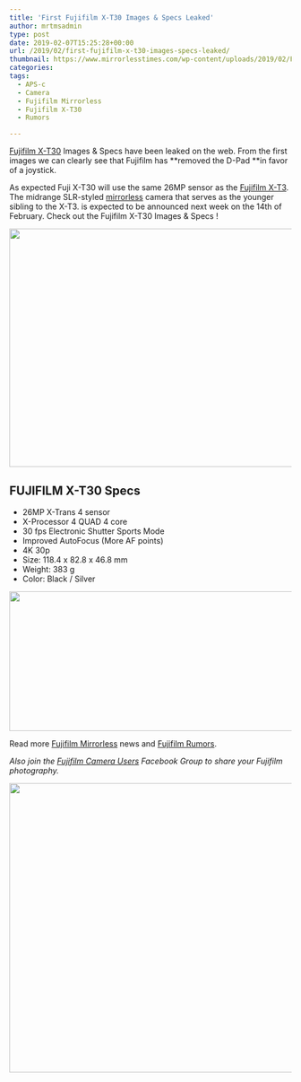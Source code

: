 ```yaml
---
title: 'First Fujifilm X-T30 Images & Specs Leaked'
author: mrtmsadmin
type: post
date: 2019-02-07T15:25:28+00:00
url: /2019/02/first-fujifilm-x-t30-images-specs-leaked/
thumbnail: https://www.mirrorlesstimes.com/wp-content/uploads/2019/02/Fujifilm-X-T30-1.jpg
categories:
tags:
  - APS-c
  - Camera
  - Fujifilm Mirrorless
  - Fujifilm X-T30
  - Rumors

---
```

[Fujifilm X-T30][1] Images & Specs have been leaked on the web. From the first images we can clearly see that Fujifilm has **removed the D-Pad **in favor of a joystick.

As expected Fuji X-T30 will use the same 26MP sensor as the [Fujifilm X-T3][2]. The midrange SLR-styled [mirrorless][3] camera that serves as the younger sibling to the X-T3. is expected to be announced next week on the 14th of February. Check out the Fujifilm X-T30 Images & Specs !<!--more-->

<span id="more-301"></span>

[<img class="aligncenter size-full wp-image-3327" src="https://i0.wp.com/www.mirrorlesstimes.com/wp-content/uploads/2019/02/Fujifilm-X-T30-6.jpg?resize=600%2C425&#038;ssl=1" alt="" width="600" height="425" srcset="https://i0.wp.com/www.mirrorlesstimes.com/wp-content/uploads/2019/02/Fujifilm-X-T30-6.jpg?w=1182&ssl=1 1182w, https://i0.wp.com/www.mirrorlesstimes.com/wp-content/uploads/2019/02/Fujifilm-X-T30-6.jpg?resize=423%2C300&ssl=1 423w, https://i0.wp.com/www.mirrorlesstimes.com/wp-content/uploads/2019/02/Fujifilm-X-T30-6.jpg?resize=768%2C544&ssl=1 768w, https://i0.wp.com/www.mirrorlesstimes.com/wp-content/uploads/2019/02/Fujifilm-X-T30-6.jpg?resize=970%2C688&ssl=1 970w" sizes="(max-width: 600px) 100vw, 600px" data-recalc-dims="1" />][4]

## FUJIFILM X-T30 Specs

  * 26MP X-Trans 4 sensor
  * X-Processor 4 QUAD 4 core
  * 30 fps Electronic Shutter Sports Mode
  * Improved AutoFocus (More AF points)
  * 4K 30p
  * Size: 118.4 x 82.8 x 46.8 mm
  * Weight: 383 g
  * Color: Black / Silver

[<img class="aligncenter size-full wp-image-3328" src="https://i0.wp.com/www.mirrorlesstimes.com/wp-content/uploads/2019/02/Fujifilm-X-T30-5.jpg?resize=600%2C249&#038;ssl=1" alt="" width="600" height="249" srcset="https://i0.wp.com/www.mirrorlesstimes.com/wp-content/uploads/2019/02/Fujifilm-X-T30-5.jpg?w=1176&ssl=1 1176w, https://i0.wp.com/www.mirrorlesstimes.com/wp-content/uploads/2019/02/Fujifilm-X-T30-5.jpg?resize=470%2C195&ssl=1 470w, https://i0.wp.com/www.mirrorlesstimes.com/wp-content/uploads/2019/02/Fujifilm-X-T30-5.jpg?resize=768%2C319&ssl=1 768w, https://i0.wp.com/www.mirrorlesstimes.com/wp-content/uploads/2019/02/Fujifilm-X-T30-5.jpg?resize=970%2C403&ssl=1 970w" sizes="(max-width: 600px) 100vw, 600px" data-recalc-dims="1" />][5]

Read more <a href="https://www.mirrorlesstimes.com/tags/fujifilm-mirrorless/" target="_blank" rel="noopener">Fujifilm Mirrorless</a> news and <a href="https://www.dailycameranews.com/tag/fujifilm-rumors/" target="_blank" rel="noopener">Fujifilm Rumors</a>.

_Also join the <a title="" href="https://www.facebook.com/groups/978460185571041/" target="_blank" rel="external nofollow noopener">Fujifilm Camera Users</a> Facebook Group to share your Fujifilm photography._

[<img class="aligncenter size-full wp-image-3329" src="https://i1.wp.com/www.mirrorlesstimes.com/wp-content/uploads/2019/02/Fujifilm-X-T30-2.jpg?resize=600%2C516&#038;ssl=1" alt="" width="600" height="516" srcset="https://i1.wp.com/www.mirrorlesstimes.com/wp-content/uploads/2019/02/Fujifilm-X-T30-2.jpg?w=1176&ssl=1 1176w, https://i1.wp.com/www.mirrorlesstimes.com/wp-content/uploads/2019/02/Fujifilm-X-T30-2.jpg?resize=349%2C300&ssl=1 349w, https://i1.wp.com/www.mirrorlesstimes.com/wp-content/uploads/2019/02/Fujifilm-X-T30-2.jpg?resize=768%2C661&ssl=1 768w, https://i1.wp.com/www.mirrorlesstimes.com/wp-content/uploads/2019/02/Fujifilm-X-T30-2.jpg?resize=970%2C835&ssl=1 970w" sizes="(max-width: 600px) 100vw, 600px" data-recalc-dims="1" />][6]

 [1]: https://www.mirrorlesstimes.com/tags/fujifilm-x-t30/
 [2]: https://www.guidetocamera.com/products/fujifilm/slrs/fujifilm-x-t3
 [3]: https://www.bestcameranews.com/tag/mirrorless/
 [4]: https://i0.wp.com/www.mirrorlesstimes.com/wp-content/uploads/2019/02/Fujifilm-X-T30-6.jpg?ssl=1
 [5]: https://i0.wp.com/www.mirrorlesstimes.com/wp-content/uploads/2019/02/Fujifilm-X-T30-5.jpg?ssl=1
 [6]: https://i1.wp.com/www.mirrorlesstimes.com/wp-content/uploads/2019/02/Fujifilm-X-T30-2.jpg?ssl=1